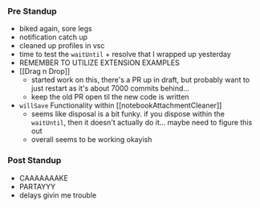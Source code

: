 
### Pre Standup
- biked again, sore legs
- notification catch up
- cleaned up profiles in vsc
- time to test the `waitUntil` + resolve that I wrapped up yesterday
- REMEMBER TO UTILIZE EXTENSION EXAMPLES
- [[Drag n Drop]]
	- started work on this, there's a PR up in draft, but probably want to just restart as it's about 7000 commits behind...
	- keep the old PR open til the new code is written
- `willSave` Functionality within [[notebookAttachmentCleaner]]
	- seems like disposal is a bit funky. if you dispose within the `waitUntil`, then it doesn't actually do it... maybe need to figure this out
	- overall seems to be working okayish

### Post Standup
- CAAAAAAAKE
- PARTAYYY
- delays givin me trouble